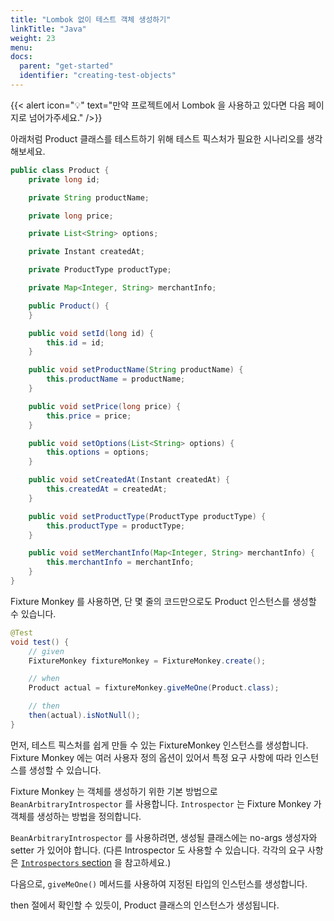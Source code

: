 ```yaml
---
title: "Lombok 없이 테스트 객체 생성하기"
linkTitle: "Java"
weight: 23
menu:
docs:
  parent: "get-started"
  identifier: "creating-test-objects"
---
```


{{< alert icon="💡" text="만약 프로젝트에서 Lombok 을 사용하고 있다면 다음 페이지로 넘어가주세요." />}}

아래처럼 Product 클래스를 테스트하기 위해 테스트 픽스처가 필요한 시나리오를 생각해보세요.

```java
public class Product {
    private long id;

    private String productName;

    private long price;

    private List<String> options;

    private Instant createdAt;

    private ProductType productType;

    private Map<Integer, String> merchantInfo;

    public Product() {
    }

    public void setId(long id) {
        this.id = id;
    }

    public void setProductName(String productName) {
        this.productName = productName;
    }

    public void setPrice(long price) {
        this.price = price;
    }

    public void setOptions(List<String> options) {
        this.options = options;
    }

    public void setCreatedAt(Instant createdAt) {
        this.createdAt = createdAt;
    }

    public void setProductType(ProductType productType) {
        this.productType = productType;
    }

    public void setMerchantInfo(Map<Integer, String> merchantInfo) {
        this.merchantInfo = merchantInfo;
    }
}
```

Fixture Monkey 를 사용하면, 단 몇 줄의 코드만으로도 Product 인스턴스를 생성할 수 있습니다.

```java
@Test
void test() {
    // given
    FixtureMonkey fixtureMonkey = FixtureMonkey.create();

    // when
    Product actual = fixtureMonkey.giveMeOne(Product.class);

    // then
    then(actual).isNotNull();
}
```

먼저, 테스트 픽스처를 쉽게 만들 수 있는 FixtureMonkey 인스턴스를 생성합니다.
Fixture Monkey 에는 여러 사용자 정의 옵션이 있어서 특정 요구 사항에 따라 인스턴스를 생성할 수 있습니다.

Fixture Monkey 는 객체를 생성하기 위한 기본 방법으로 `BeanArbitraryIntrospector` 를 사용합니다.
`Introspector` 는 Fixture Monkey 가 객체를 생성하는 방법을 정의합니다.

`BeanArbitraryIntrospector` 를 사용하려면, 생성될 클래스에는 no-args 생성자와 setter 가 있어야 합니다.
(다른 Introspector 도 사용할 수 있습니다. 각각의 요구 사항은 [`Introspectors` section](../../generating-objects/introspector) 을 참고하세요.)

다음으로, `giveMeOne()` 메서드를 사용하여 지정된 타입의 인스턴스를 생성합니다.

then 절에서 확인할 수 있듯이, Product 클래스의 인스턴스가 생성됩니다.
